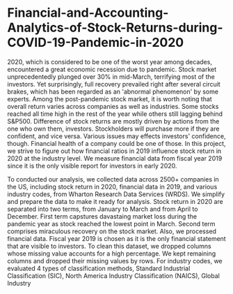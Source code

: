 # Financial-and-Accounting-Analytics-of-Stock-Returns-during-COVID-19-Pandemic-in-2020

2020, which is considered to be one of the worst year among decades, encountered a great economic recession due to pandemic. Stock market unprecedentedly plunged over 30% in mid-March, terrifying most of the investors. Yet surprisingly, full recovery prevailed right after several circuit brakes, which has been regarded as an 'abnormal phenomenon' by some experts. Among the post-pandemic stock market, it is worth noting that overall return varies across companies as well as industries. Some stocks reached all time high in the rest of the year while others still lagging behind S&P500. Difference of stock returns are mostly driven by actions from the one who own them, investors. Stockholders will purchase more if they are confident, and vice versa. Various issues may effects investors' confidence, though. Financial health of a company could be one of those. In this project, we strive to figure out how financial ratios in 2019 influence stock return in 2020 at the industry level. We measure financial data from fiscal year 2019 since it is the only visible report for investors in early 2020.

To conducted our analysis, we collected data across 2500+ companies in the US, including stock return in 2020,  financial data in 2019, and various industry codes, from Wharton Research Data Services (WRDS). We simplify and prepare the data to make it ready for analysis. Stock return in 2020 are separated into two terms, from January to March and from April to December. First term capstures davastaing market loss during the pandemic year as stock reached the lowest point in March. Second term comprises miraculous recovery on the stock market. Also, we processed financial data. Fiscal year 2019 is chosen as it is the only financial statement that are visible to investors. To clean this dataset, we dropped columns whose missing value accounts for a high percentage. We kept remaining columns and dropped their missing values by rows. For industry codes, we evaluated 4 types of classification methods, Standard Industrial Classification (SIC), North America Industry Classification (NAICS), Global Industry
